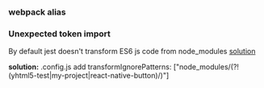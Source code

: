 ### webpack alias


### Unexpected token import

By default jest doesn't transform ES6 js code from node_modules
[solution][transformignorepatterns-customization]


**solution:** .config.js add transformIgnorePatterns: ["node_modules/(?!(yhtml5-test|my-project|react-native-button)/)"]


[transformignorepatterns-customization]:http://facebook.github.io/jest/docs/en/tutorial-react-native.html#transformignorepatterns-customization